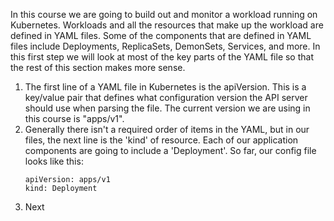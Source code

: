 In this course we are going to build out and monitor a workload running on Kubernetes. Workloads and all the resources that make up the workload are defined in YAML files. Some of the components that are defined in YAML files include Deployments, ReplicaSets, DemonSets, Services, and more. In this first step we will look at most of the key parts of the YAML file so that the rest of this section makes more sense. 

1.  The first line of a YAML file in Kubernetes is the apiVersion. This is a key/value pair that defines what configuration version the API server should use when parsing the file. The current version we are using in this course is "apps/v1".
1.  Generally there isn't a required order of items in the YAML, but in our files, the next line is the 'kind' of resource. Each of our application components are going to include a 'Deployment'. So far, our config file looks like this:
    ```
    apiVersion: apps/v1
    kind: Deployment
    ```
1.  Next 